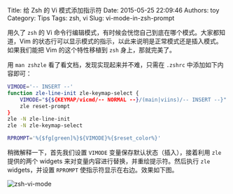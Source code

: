 Title: 给 Zsh 的 Vi 模式添加指示符
Date: 2015-05-25 22:09:46
Authors: toy
Category: Tips
Tags: zsh, vi
Slug: vi-mode-in-zsh-prompt

用久了 `zsh` 的 Vi 命令行编辑模式，有时候会恍惚自己到底在哪个模式。大家都知道，Vim 的状态行可以显示模式的指示，以此来说明是正常模式还是插入模式。如果我们能把 Vim 的这个特性移植到 `zsh` 身上，那就完美了。

<!-- PELICAN_END_SUMMARY -->

用 `man zshzle` 看了看文档，发现实现起来并不难，只需在 `.zshrc` 中添加如下内容即可：

```bash
VIMODE='-- INSERT --'
function zle-line-init zle-keymap-select {
    VIMODE="${${KEYMAP/vicmd/-- NORMAL --}/(main|viins)/-- INSERT --}"
    zle reset-prompt
}
zle -N zle-line-init 
zle -N zle-keymap-select

RPROMPT='%{$fg[green]%}${VIMODE}%{$reset_color%}'
```

稍微解释一下，首先我们设置 `VIMODE` 变量保存默认状态（插入），接着利用 `zle` 提供的两个 widgets 来对变量内容进行替换，并重绘提示符。然后执行 `zle` widgets，并设置 `RPROMPT` 使指示符显示在右边。效果如下图。

![zsh-vi-mode](/images/2015/05/zsh-vi-mode.png)
